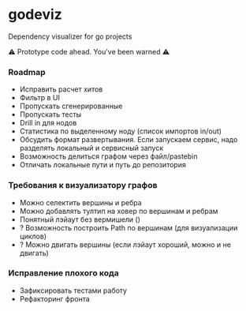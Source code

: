 # godeviz

Dependency visualizer for go projects

⚠️ Prototype code ahead. You've been warned ⚠️


### Roadmap

- Исправить расчет хитов
- Фильтр в UI
- Пропускать сгенерированные
- Пропускать тесты
- Drill in для нодов
- Статистика по выделенному ноду (список импортов in/out)
- Обсудить формат развертывания. Если запускаем сервис, надо разделять локальный и сервисный запуск
- Возможность делиться графом через файл/pastebin
- Отличать локальные пути и путь до репозитория

### Требования к визуализатору графов

- Можно селектить вершины и ребра
- Можно добавлять тултип на ховер по вершинам и ребрам
- Понятный лэйаут без вермишели ()
- ? Возможность построить Path по вершинам (для визуализации циклов)
- ? Можно двигать вершины (если лэйаут хороший, можно и не двигать)

### Исправление плохого кода

- Зафиксировать тестами работу
- Рефакторинг фронта